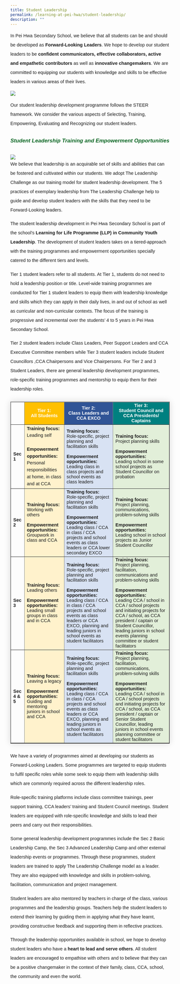 ```yaml
---
title: Student Leadership
permalink: /learning-at-pei-hwa/student-leadership/
description: ""
---
```

<p style="font-size:14.5px; line-height:2; font-family:sans-serif">In Pei Hwa Secondary School, we believe that all students can be and should be developed as <strong style="font-size:14.5px; line-height:2; font-family:sans-serif">Forward-Looking Leaders</strong>. We hope to develop our student leaders to be <strong style="font-size:14.5px; line-height:2; font-family:sans-serif">confident communicators, effective collaborators, active and empathetic contributors</strong> as well as <strong style="font-size:14.5px; line-height:2; font-family:sans-serif">innovative changemakers</strong>. We are committed to equipping our students with knowledge and skills to be effective leaders in various areas of their lives. 
</p>

<img src="https://raw.githubusercontent.com/isomerpages/moe-peihwasec/staging/images/Learning%20%40%20Pei%20Hwa/Student%20Leadership/studentleadership01.png">

<p style="font-size:14.5px; line-height:2;margin-top:15px; font-family:sans-serif">Our student leadership development programme follows the STEER framework. We consider the various aspects of Selecting, Training, Empowering, Evaluating and Recognizing our student leaders. </p>

<h6 style="color:#0B6623;font-family:sans-serif;font-weight:bold;margin-top:30px;"><strong style="font-family:sans-serif;font-size:17px;color:#0B6623;">Student Leadership Training and Empowerment Opportunities</strong></h6>
	
<img src="https://raw.githubusercontent.com/isomerpages/moe-peihwasec/staging/images/Learning%20%40%20Pei%20Hwa/Student%20Leadership/studentleadership02.png">
	
<p style="font-size:14.5px; line-height:2;margin-top:0px; font-family:sans-serif">We believe that leadership is an acquirable set of skills and abilities that can be fostered and cultivated within our students. We adopt The Leadership Challenge as our training model for student leadership development. The 5 practices of exemplary leadership from The Leadership Challenge help to guide and develop student leaders with the skills that they need to be Forward-Looking leaders.</p>

<p style="font-size:14.5px; line-height:2;margin-top:0px; font-family:sans-serif">The student leadership development in Pei Hwa Secondary School is part of the school’s <a href="https://www.peihwasec.moe.edu.sg/school-distinctive-programme/learning-for-life-programme-community-youth-leadership-llp-cyl/" style="font-size:14.5px; line-height:1.5;font-family:sans-serif;font-weight:bold;text-decoration: none;">Learning for
Life Programme (LLP) in Community Youth Leadership</a>. The development of student leaders takes on a tiered-approach with the training programmes and empowerment opportunities specially catered to the different tiers and levels. </p>

<p style="font-size:14.5px; line-height:2;margin-top:0px; font-family:sans-serif">Tier 1 student leaders refer to all students. At Tier 1, students do not need to hold a leadership position or title. Level-wide training programmes are conducted for Tier 1 student leaders to equip them with leadership knowledge and skills which they can apply in their daily lives, in and out of school as well as curricular and non-curricular contexts. The focus of the training is progressive and incremental over the students’ 4 to 5 years in Pei Hwa Secondary School.</p>

<p style="font-size:14.5px; line-height:2;margin-top:0px; font-family:sans-serif">Tier 2 student leaders include Class Leaders, Peer Support Leaders and CCA Executive Committee members while Tier 3 student leaders include Student Councillors ,CCA Chairpersons and Vice Chairpersons. For Tier 2 and 3 Student Leaders, there are general leadership development programmes, role-specific training programmes and mentorship to equip them for their leadership roles.</p>


<table border="1" style="border-collapse: collapse;margin: 25px 0;font-size:14.5px;font-family: sans-serif;box-shadow: 0 0 20px rgba(0, 0, 0, 0.15);">
		<thead style="font-weight: bold; font-size: 14.5px;">
			<tr>
				<td style="text-align:left;color:white;font-family:sans-serif;"></td>
				<td style="text-align:center;color:white;font-family:sans-serif;background-color:#ffc000;">Tier 1: <br>All Students</td>
				<td style="text-align:center;color:white;font-family:sans-serif;background-color: #305496">Tier 2: <br>Class Leaders and CCA EXCO
</td>
				<td style="text-align:center;color:white;font-family:sans-serif;background-color:#008080;">Tier 3: <br>Student Council and CCA Presidents/ Captains
</td>
			</tr>
</thead>
	
<tbody>
<tr>
			<td><strong style="font-family:sans-serif;">Sec 1</strong></td>
			<td style="font-family:sans-serif;margin-bottom:5px;background-color:#fff2cc;font-size:14.5px; line-height:1.5;"><strong style="font-family:sans-serif;font-size:14.5px;">Training focus:</strong><br>Leading self<br><br><strong style="font-family:sans-serif;font-size:14.5px;">Empowerment opportunities:
</strong><br>Personal responsibilities at home, in class and at CCA</td>
		<td style="font-family:sans-serif;margin-bottom:5px;background-color:#d8e2f3"><strong style="font-family:sans-serif;font-size:14.5px;">Training focus:</strong><br>Role-specific, project planning and facilitation skills
<br><br><strong style="font-family:sans-serif;font-size:14.5px;">Empowerment opportunities:
</strong><br>Leading class in class projects and school events as class leaders</td>
		<td style="font-family:sans-serif;margin-bottom:5px;background-color:#e2efd9"><strong style="font-family:sans-serif;font-size:14.5px;">Training focus:</strong><br>Project planning skills
<br><br><strong style="font-family:sans-serif;font-size:14.5px;">Empowerment opportunities:
</strong><br>Leading school
in some school projects as Student Councillor on probation
</td>
</tr>
			
<tr>
			<td><strong style="font-family:sans-serif;">Sec 2</strong></td>
			<td style="font-family:sans-serif;margin-bottom:5px;background-color:#fff2cc;"><strong style="font-family:sans-serif;font-size:14.5px;">Training focus:</strong><br>Working with others<br><br><strong style="font-family:sans-serif;font-size:14.5px;">Empowerment opportunities:
</strong><br>Groupwork in class and CCA</td>
		<td style="font-family:sans-serif;margin-bottom:5px;background-color:#d8e2f3"><strong style="font-family:sans-serif;font-size:14.5px;">Training focus:</strong><br>Role-specific, project planning and facilitation skills<br><br><strong style="font-family:sans-serif;font-size:14.5px;">Empowerment opportunities:
</strong><br>Leading class / CCA in class / CCA projects and school events as class leaders or CCA lower secondary EXCO
</td>
		<td style="font-family:sans-serif;margin-bottom:5px;background-color:#e2efd9"><strong style="font-family:sans-serif;font-size:14.5px;">Training focus:</strong><br>Project planning, communications, problem-solving skills<br><br><strong style="font-family:sans-serif;font-size:14.5px;">Empowerment opportunities:
</strong><br>Leading school in school projects as Junior Student Councillor
</td>
</tr>
			
<tr>
			<td><strong style="font-family:sans-serif;">Sec 3</strong></td>
			<td style="font-family:sans-serif;margin-bottom:5px;background-color:#fff2cc;"><strong style="font-family:sans-serif;font-size:14.5px;">Training focus:</strong><br>Leading others<br><br><strong style="font-family:sans-serif;font-size:14.5px;">Empowerment opportunities:
</strong><br>Leading small groups in class and in CCA</td>
		<td style="font-family:sans-serif;margin-bottom:5px;background-color:#d8e2f3"><strong style="font-family:sans-serif;font-size:14.5px;">Training focus:</strong><br>Role-specific, project planning and facilitation skills
<br><br><strong style="font-family:sans-serif;font-size:14.5px;">Empowerment opportunities:
</strong><br>Leading class / CCA 
in class / CCA projects and school events as class leaders or CCA EXCO, planning and leading juniors in school events as student facilitators
</td>
		<td style="font-family:sans-serif;margin-bottom:5px;background-color:#e2efd9"><strong style="font-family:sans-serif;font-size:14.5px;">Training focus:</strong><br>Project planning, facilitation, communications and problem-solving skills<br><br><strong style="font-family:sans-serif;font-size:14.5px;">Empowerment opportunities:
</strong><br>Leading CCA / school
in CCA / school projects and initiating projects for CCA / school, as CCA president / captain or Student Councillor, leading juniors in school events planning committee or student facilitators
</td>
</tr>
						
<tr>
			<td><strong style="font-family:sans-serif;">Sec 4 &amp; 5</strong></td>
			<td style="font-family:sans-serif;margin-bottom:5px;background-color:#fff2cc;"><strong style="font-family:sans-serif;font-size:14.5px;">Training focus:</strong><br>Leaving a legacy<br><br><strong style="font-family:sans-serif;font-size:14.5px;">Empowerment opportunities:
</strong><br>Guiding and mentoring juniors in school and CCA</td>
		<td style="font-family:sans-serif;margin-bottom:5px;background-color:#d8e2f3"><strong style="font-family:sans-serif;font-size:14.5px;">Training focus:</strong><br>Role-specific, project planning and facilitation skills<br><br><strong style="font-family:sans-serif;font-size:14.5px;">Empowerment opportunities:
</strong><br>Leading class / CCA 
in class / CCA projects and school events as class leaders or CCA EXCO, planning and leading juniors in school events as student facilitators
</td>
		<td style="font-family:sans-serif;margin-bottom:5px;background-color:#e2efd9"><strong style="font-family:sans-serif;font-size:14.5px;">Training focus:</strong><br>Project planning, facilitation, communications, problem-solving skills<br><br><strong style="font-family:sans-serif;font-size:14.5px;">Empowerment opportunities:
</strong><br>Leading CCA / school in CCA / school projects and initiating projects for CCA / school, as CCA president / captain or Senior Student Councillor, leading juniors in school events planning committee or student facilitators</td>
</tr>
	
</tbody>
</table>

<p style="font-size:14.5px; line-height:2;margin-top:0px; font-family:sans-serif">We have a variety of programmes aimed at developing our students as Forward-Looking Leaders. Some programmes are targeted to equip students to fulfil specific roles while some seek to equip them with leadership skills which are commonly required across the different leadership roles.</p>

<p style="font-size:14.5px; line-height:2;margin-top:0px; font-family:sans-serif">Role-specific training platforms include class committee trainings, peer support training, CCA leaders’ training and Student Council meetings. Student leaders are equipped with role-specific knowledge and skills to lead their peers and carry out their responsibilities.</p>

<p style="font-size:14.5px; line-height:2;margin-top:0px; font-family:sans-serif">Some general leadership development programmes include the Sec 2 Basic Leadership Camp, the Sec 3 Advanced Leadership Camp and other external leadership events or programmes. Through these programmes, student leaders are trained to apply The Leadership Challenge model as a leader. They are also equipped with knowledge and skills in problem-solving, facilitation, communication and project
management.</p>

<p style="font-size:14.5px; line-height:2;margin-top:0px; font-family:sans-serif">Student leaders are also mentored by teachers in charge of the class, various programmes and the leadership groups. Teachers help the student leaders to extend their learning by guiding them in
applying what they have learnt, providing constructive feedback and supporting them in reflective practices.</p>

<p style="font-size:14.5px; line-height:2;margin-top:0px; font-family:sans-serif">
Through the leadership opportunities available in school, we hope to develop student leaders who have a <strong style="font-size:14.5px; line-height:2; font-family:sans-serif">heart to lead and serve others</strong>. All student leaders are encouraged to empathise with others and to believe that they can be a positive changemaker in the context of their family, class, CCA, school, the community and even the world.
</p>